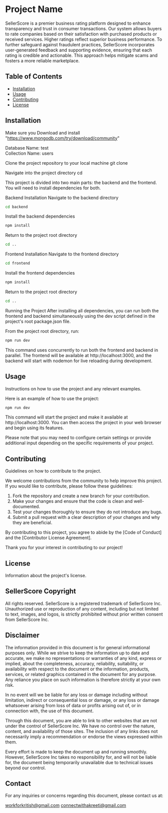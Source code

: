 

# Project Name

SellerScore is a premier business rating platform designed to enhance transparency and trust in consumer transactions. Our system allows buyers to rate companies based on their satisfaction with purchased products or received services. Higher ratings reflect superior business performance. To further safeguard against fraudulent practices, SellerScore incorporates user-generated feedback and supporting evidence, ensuring that each rating is credible and actionable. This approach helps mitigate scams and fosters a more reliable marketplace.

## Table of Contents

- [Installation](#installation)
- [Usage](#usage)
- [Contributing](#contributing)
- [License](#license)

## Installation

Make sure you Download and install "https://www.mongodb.com/try/download/community"

Database Name: test  
Collection Name: users

Clone the project repository to your local machine
git clone <repository-url>

Navigate into the project directory
cd <project-directory>

This project is divided into two main parts: the backend and the frontend.
You will need to install dependencies for both.

Backend Installation
Navigate to the backend directory
```bash 
cd backend
```

 Install the backend dependencies
```bash 
npm install
```

Return to the project root directory
```bash
cd ..
```

Frontend Installation
Navigate to the frontend directory
```bash
cd frontend
```

Install the frontend dependencies
```bash
npm install
```

Return to the project root directory
```bash
cd ..
```

Running the Project
After installing all dependencies, you can run both the frontend and backend simultaneously
using the dev script defined in the project's root package.json file.

From the project root directory, run:
```bash
npm run dev
```

This command uses concurrently to run both the frontend and backend in parallel.
The frontend will be available at http://localhost:3000, and the backend will start with nodemon for live reloading during development.


## Usage

Instructions on how to use the project and any relevant examples.

Here is an example of how to use the project:

```bash
npm run dev
```

This command will start the project and make it available at http://localhost:3000. You can then access the project in your web browser and begin using its features.

Please note that you may need to configure certain settings or provide additional input depending on the specific requirements of your project.

## Contributing

Guidelines on how to contribute to the project.

We welcome contributions from the community to help improve this project. If you would like to contribute, please follow these guidelines:

1. Fork the repository and create a new branch for your contribution.
2. Make your changes and ensure that the code is clean and well-documented.
3. Test your changes thoroughly to ensure they do not introduce any bugs.
4. Submit a pull request with a clear description of your changes and why they are beneficial.

By contributing to this project, you agree to abide by the [Code of Conduct] and the [Contributor License Agreement].

Thank you for your interest in contributing to our project!

## License

Information about the project's license.

## SellerScore Copyright

All rights reserved. SellerScore is a registered trademark of SellerScore Inc. Unauthorized use or reproduction of any content, including but not limited to text, images, and logos, is strictly prohibited without prior written consent from SellerScore Inc.

## Disclaimer

The information provided in this document is for general informational purposes only. While we strive to keep the information up to date and accurate, we make no representations or warranties of any kind, express or implied, about the completeness, accuracy, reliability, suitability, or availability with respect to the document or the information, products, services, or related graphics contained in the document for any purpose. Any reliance you place on such information is therefore strictly at your own risk.

In no event will we be liable for any loss or damage including without limitation, indirect or consequential loss or damage, or any loss or damage whatsoever arising from loss of data or profits arising out of, or in connection with, the use of this document.

Through this document, you are able to link to other websites that are not under the control of SellerScore Inc. We have no control over the nature, content, and availability of those sites. The inclusion of any links does not necessarily imply a recommendation or endorse the views expressed within them.

Every effort is made to keep the document up and running smoothly. However, SellerScore Inc takes no responsibility for, and will not be liable for, the document being temporarily unavailable due to technical issues beyond our control.

## Contact

For any inquiries or concerns regarding this document, please contact us at: 

workforkritish@gmail.com 
connectwithakreeti@gmail.com



